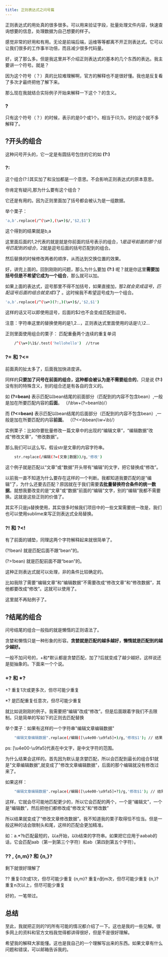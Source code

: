 ```yaml
---
title: 正则表达式之问号篇
---
```


正则表达式的用处真的很多很多。可以用来验证字段，批量处理文件内容，快速查询想要的信息，处理数据为自己想要的样子。

感觉非常的好用和有用。无论是前端后端，运维等等都离不开正则表达式。它可以让我们很多的工作事半功倍，而且减少很多代码量。

好，说了那么多。但是我这里并不介绍正则表达式的基本的几个东西的表达。我主要讲一个符号。就是？

因为这个符号（？）真的比较难理解啊，官方的解释也不是很好懂。我也是反复看了多次才最终把他了解下来。

那么现在我就结合实际例子开始来解释一下这个？的含义。

### ?

只有这个符号（？）的时候，表示的是0个或1个。相当于{0,1}。好的这个就不多解释了。


## ?开头的组合

这种问号开头的，它一定是有圆括号包住的它的如 **(?:)**

<!-- More -->

### ?:

这个组合(?:)其实加了和没加都是一个意思。不会影响正则表达式的原本意思。

你肯定有疑问,那为什么要有这个组合？

它还是有用的。因为正则里面加了括号都会被认为是一组数据。

举个栗子：

```bash
'a,b'.replace(/^(\w+),(\w+)$/,'$2,$1')
```

这个得到的结果就是b,a

这里面后面的$1,$2代表的就是就是你前面的括号表示的组合，$1是逗号前面的那个括号匹配到的组合，$2就是逗号后面的括号匹配到的组合。


然后替换的时候修改两者的顺序，从而达到交换位置的效果。

好，讲完上面的。回到刚刚的问题，那么为什么要加 **(?:)** 呢？就是你这里**需要加括号但是不希望它成为一个组合**，那么就可以加。

如果上面的表达式，逗号那里不得不加括号，如果直接加，那$2就会变成逗号，匹配逗号后面的组合就变成$3了 。这时候我不希望逗号成为一个组合。


```bash
'a,b'.replace(/^(\w+)(?:,)(\w+)$/,'$2,$1')

```

这样的话又可以即使用逗号，后面的$2也不会变成匹配到逗号。


注意：字符串这里的替换使用的是$1,$2...，正则表达式里面使用的话是\1,\2...

正则里面使用组合的栗子：
匹配重叠两个连续的重复单词

```bash
    /^(\w+)\1$/.test('hellohello')  //true
```


### ?= 和 ?<=

前面真的扯太多了，后面我加快进度讲。

同样的**只要加了问号在前面的组合，这种都会被认为是不需要组合的**，只是说 **(?:)** 没有别的特殊含义，别的组合还是有各自的含义的。

如 **(?=bean)** 表示匹配以bean结尾的前面部分（匹配到的内容不包含bean）,一般是加在所要匹配内容的**后面**。
（/\b\w+(?=bean\b)/）

而 **(?<=bean)** 表示匹配以bean结尾的后面部分（匹配到的内容不包含bean）,一般是加在所要匹配的内容**前面**。
（(?<=\bbean)\w+\b)/）

实例栗子：比如你要批量修改一篇文章中的出现的“编辑文章”，“编辑数据”改成“修改文章”，“修改数据”。

那么我们可以这么写。假设str是文章的内容字符串。

```bash
    str.replace(/编辑(?=(文章|数据))/g,'修改')
```

这个例子就是匹配以“文章”或“数据”开头带有“编辑”的文字，把它替换成“修改”。

以前我一直不知道为什么要存在这样的一个判断。我都知道我要匹配的是“编辑”了，为什么还要去匹配？原因就在于我们需要**去批量替换符合条件的统一数据**。就想我要改变的是“文章”或“数据”前面的“编辑”文字，别的“编辑”我都不需要换。这就是这些正则的价值了。

其实不只是js替换使用，其实很多时候我们项目中的一些文案需要统一改是，我们也可以使用sublime来写正则表达式全局替换。


### ?! 和 ?<\!

有了前面的铺垫，同理这两个字符解释起来就很简单了。

(?!bean) 就是匹配后面不跟“bean”的。

(?>!bean) 就是匹配前面不跟“bean”的。

这种正则表达式就可以处理，非的条件比较确定的。

比如我除了需要“编辑文章”和“编辑数据”不需要改成“修改文章”和“修改数据”，其他都要改成“修改”。这就可以使用了。

这里就不再贴例子了。

## ?结尾的组合

问号结尾的组合一般指的就是懒惰的正则语法了。

贪婪和懒惰只是一种形象的形容。**贪婪就是匹配的越多越好，懒惰就是匹配到的越少越好。**

一般不加问号的，+和\*默认都是贪婪匹配，加了?后就变成了越少越好。这样说还是挺抽象的。下面来一个个说。

### +? 和 *?

+? 重复1次或更多次，但尽可能少重复

*? 是匹配重复任意次，但尽可能少重复

就比如说刚刚的例子。我需要把“编辑”改成“修改”。但是后面跟着字我们不去限制。只是简单的写如下的正则去匹配替换

举个栗子：如果有这样的一个字符串"编辑文章编辑数据"

```bash
    "编辑文章编辑数据".replace(/编辑([\u4e00-\u9fa5]+)/g,'修改$1'); // 结果："修改文章编辑数据"
```

ps: [\u4e00-\u9fa5]代表在中文字，是中文字符的范围。

为什么结果会这样的。首先因为默认是贪婪匹配，所以会匹配到最长的组合$1就是"文章编辑数据",就变成了"修改文章编辑数据"，后面的那个编辑就没有修改过来了。

如果这样：

```bash
    "编辑文章编辑数据".replace(/编辑([\u4e00-\u9fa5]+?)/g,'修改$1'); // 结果："修改文章修改数据"
```

这样，它就会尽可能地匹配更少的，所以它会匹配的两个，一个是“编辑文”，一个是“编辑数”，然后把他们都修改成“修改文”和“修改数”

所以结果就变成了“修改文章修改数据”。我不知道我的栗子取得恰不恰当。但是一般这种的话会限制头和尾，这样的匹配会更加精准。

如：a.*?b匹配最短的，以a开始，以b结束的字符串。如果把它应用于aabab的话，它会匹配aab（第一到第三个字符）和ab（第四到第五个字符）。

### ?? , {n,m}? 和 {n,}?
 
 剩下就很好理解了

 ??     重复0次或1次，但尽可能少重复
{n,m}?  重复n到m次，但尽可能少重复
{n,}?   重复n次以上，但尽可能少重复

好的，一笔带过。

## 总结

至此，我就把正则的?的所有可能的情况都介绍了一下。这也是我的一些见解。很多网上的资料和官方文档我觉得都讲得很好，但是不是很好理解。

希望我的解释大家能懂。这也是我自己的一个理解写出来的东西。如果文章有什么问题和错误，可以邮箱告诉我的。

